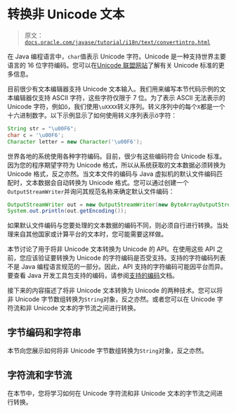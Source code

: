 # 转换非 Unicode 文本

> 原文：[`docs.oracle.com/javase/tutorial/i18n/text/convertintro.html`](https://docs.oracle.com/javase/tutorial/i18n/text/convertintro.html)

在 Java 编程语言中，`char`值表示 Unicode 字符。Unicode 是一种支持世界主要语言的 16 位字符编码。您可以在[Unicode 联盟网站](http://www.unicode.org/)了解有关 Unicode 标准的更多信息。

目前很少有文本编辑器支持 Unicode 文本输入。我们用来编写本节代码示例的文本编辑器仅支持 ASCII 字符，这些字符仅限于 7 位。为了表示 ASCII 无法表示的 Unicode 字符，例如ö，我们使用`\uXXXX`转义序列。转义序列中的每个`X`都是一个十六进制数字。以下示例显示了如何使用转义序列表示ö字符：

```java
String str = "\u00F6";
char c = '\u00F6';
Character letter = new Character('\u00F6');

```

世界各地的系统使用各种字符编码。目前，很少有这些编码符合 Unicode 标准。因为您的程序期望字符为 Unicode 格式，所以从系统获取的文本数据必须转换为 Unicode 格式，反之亦然。当文本文件的编码与 Java 虚拟机的默认文件编码匹配时，文本数据会自动转换为 Unicode 格式。您可以通过创建一个`OutputStreamWriter`并询问其规范名称来确定默认文件编码：

```java
OutputStreamWriter out = new OutputStreamWriter(new ByteArrayOutputStream());
System.out.println(out.getEncoding());

```

如果默认文件编码与您要处理的文本数据的编码不同，则必须自行进行转换。当处理来自其他国家或计算平台的文本时，您可能需要这样做。

本节讨论了用于将非 Unicode 文本转换为 Unicode 的 API。在使用这些 API 之前，您应该验证要转换为 Unicode 的字符编码是否受支持。支持的字符编码列表不是 Java 编程语言规范的一部分。因此，API 支持的字符编码可能因平台而异。要查看 Java 开发工具包支持的编码，请参阅[支持的编码](https://docs.oracle.com/javase/8/docs/technotes/guides/intl/encoding.doc.html)文档。

接下来的内容描述了将非 Unicode 文本转换为 Unicode 的两种技术。您可以将非 Unicode 字节数组转换为`String`对象，反之亦然。或者您可以在 Unicode 字符流和非 Unicode 文本的字节流之间进行转换。

## 字节编码和字符串

本节向您展示如何将非 Unicode 字节数组转换为`String`对象，反之亦然。

## 字符流和字节流

在本节中，您将学习如何在 Unicode 字符流和非 Unicode 文本的字节流之间进行转换。
